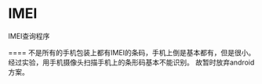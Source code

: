 IMEI
====

IMEI查询程序

====
不是所有的手机包装上都有IMEI的条码，手机上倒是基本都有，但是很小。
经过实验，用手机摄像头扫描手机上的条形码基本不能识别。
故暂时放弃android方案。
